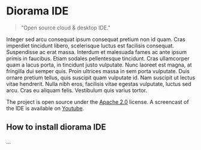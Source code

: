 # Diorama IDE
> "Open source cloud & desktop IDE."

Integer sed arcu consequat ipsum consequat pretium non id quam. Cras imperdiet tincidunt libero, scelerisque luctus est facilisis consequat. Suspendisse ac erat massa. Interdum et malesuada fames ac ante ipsum primis in faucibus. Etiam sodales pellentesque tincidunt. Cras ullamcorper quam a lacus porta, in tincidunt justo vulputate. Nunc laoreet est magna, at fringilla dui semper quis. Proin ultrices massa in sem porta vulputate. Duis ornare pretium tellus, quis suscipit quam vulputate id. Nam suscipit ut lectus vitae hendrerit. Nulla nibh eros, facilisis vitae egestas vulputate, luctus sed arcu. Cras eu aliquam felis. Vestibulum quis varius tortor.

The project is open source under the [Apache 2.0](https://github.com/FriendCode/codebox/blob/master/LICENSE) license.
A screencast of the IDE is available on [Youtube](https://www.youtube.com/watch?v=xvPEngyXA2A).

## How to install diorama IDE

...


